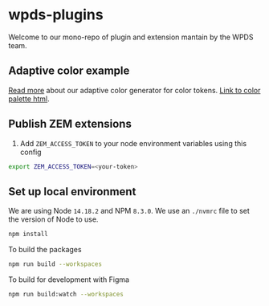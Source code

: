 # wpds-plugins

Welcome to our mono-repo of plugin and extension mantain by the WPDS team.

## Adaptive color example

[Read more](/adaptive-color-palettes/README.md) about our adaptive color generator for color tokens. [Link to color palette html](./adaptive-color-palettes/index.html).

## Publish ZEM extensions

1. Add `ZEM_ACCESS_TOKEN` to your node environment variables using this config

```bash
export ZEM_ACCESS_TOKEN=<your-token>
```

## Set up local environment

We are using Node `14.18.2` and NPM `8.3.0`. We use an `./nvmrc` file to set the version of Node to use.

```bash
npm install
```

To build the packages

```bash
npm run build --workspaces
```

To build for development with Figma

```bash
npm run build:watch --workspaces
```
